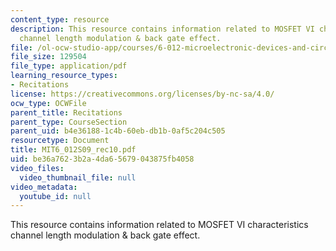 ```yaml
---
content_type: resource
description: This resource contains information related to MOSFET VI characteristics
  channel length modulation & back gate effect.
file: /ol-ocw-studio-app/courses/6-012-microelectronic-devices-and-circuits-spring-2009/be36a7623b2a4da65679043875fb4058_MIT6_012S09_rec10.pdf
file_size: 129504
file_type: application/pdf
learning_resource_types:
- Recitations
license: https://creativecommons.org/licenses/by-nc-sa/4.0/
ocw_type: OCWFile
parent_title: Recitations
parent_type: CourseSection
parent_uid: b4e36188-1c4b-60eb-db1b-0af5c204c505
resourcetype: Document
title: MIT6_012S09_rec10.pdf
uid: be36a762-3b2a-4da6-5679-043875fb4058
video_files:
  video_thumbnail_file: null
video_metadata:
  youtube_id: null
---
```

This resource contains information related to MOSFET VI characteristics channel length modulation & back gate effect.